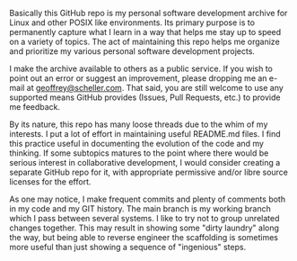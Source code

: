 Basically this GitHub repo is my personal software development
archive for Linux and other POSIX like environments.  Its primary
purpose is to permanently capture what I learn in a way that
helps me stay up to speed on a variety of topics.  The act
of maintaining this repo helps me organize and prioritize
my various personal software development projects.

I make the archive available to others as a public service.
If you wish to point out an error or suggest an improvement,
please dropping me an e-mail at geoffrey@scheller.com.  That
said, you are still welcome to use any supported means GitHub
provides (Issues, Pull Requests, etc.) to provide me feedback.

By its nature, this repo has many loose threads due to the whim
of my interests.  I put a lot of effort in maintaining useful
README.md files.  I find this practice useful in documenting
the evolution of the code and my thinking.  If some subtopics
matures to the point where there would be serious interest in
collaborative development, I would consider creating a separate
GitHub repo for it, with appropriate permissive and/or libre
source licenses for the effort.

As one may notice, I make frequent commits and plenty of comments
both in my code and my GIT history.  The main branch is my working
branch which I pass between several systems.  I like to try not to
group unrelated changes together.  This may result in showing some
"dirty laundry" along the way, but being able to reverse engineer
the scaffolding is sometimes more useful than just showing a
sequence of "ingenious" steps.
